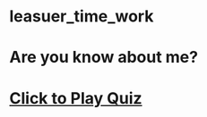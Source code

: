 # leasuer_time_work

# Are you know about me? 

# [Click to Play Quiz](https://diwanga.github.io/The-Quiz-App/)


